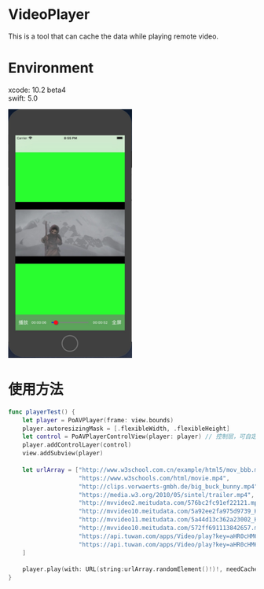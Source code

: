 # VideoPlayer
This is a tool that can cache the data while playing remote video.

# Environment
xcode: 10.2 beta4  
swift: 5.0

<img src="https://github.com/ZhongshanHuang/VideoPlayer/raw/master/Docs/shot.png" width="50%" height="50%">

# 使用方法

``` swift
func playerTest() {
    let player = PoAVPlayer(frame: view.bounds)
    player.autoresizingMask = [.flexibleWidth, .flexibleHeight]
    let control = PoAVPlayerControlView(player: player) // 控制层，可自定义替换
    player.addControlLayer(control)
    view.addSubview(player)

    let urlArray = ["http://www.w3school.com.cn/example/html5/mov_bbb.mp4",
                    "https://www.w3schools.com/html/movie.mp4",
                    "http://clips.vorwaerts-gmbh.de/big_buck_bunny.mp4",
                    "https://media.w3.org/2010/05/sintel/trailer.mp4",
                    "http://mvvideo2.meitudata.com/576bc2fc91ef22121.mp4",
                    "http://mvvideo10.meitudata.com/5a92ee2fa975d9739_H264_3.mp4",
                    "http://mvvideo11.meitudata.com/5a44d13c362a23002_H264_11_5.mp4",
                    "http://mvvideo10.meitudata.com/572ff691113842657.mp4",
                    "https://api.tuwan.com/apps/Video/play?key=aHR0cHM6Ly92LnFxLmNvbS9pZnJhbWUvcGxheWVyLmh0bWw%2FdmlkPXUwNjk3MmtqNWV6JnRpbnk9MCZhdXRvPTA%3D&aid=381374",
                    "https://api.tuwan.com/apps/Video/play?key=aHR0cHM6Ly92LnFxLmNvbS9pZnJhbWUvcGxheWVyLmh0bWw%2FdmlkPWswNjk2enBud2xvJnRpbnk9MCZhdXRvPTA%3D&aid=381395"
    ]

    player.play(with: URL(string:urlArray.randomElement()!)!, needCache: true)
}
```
